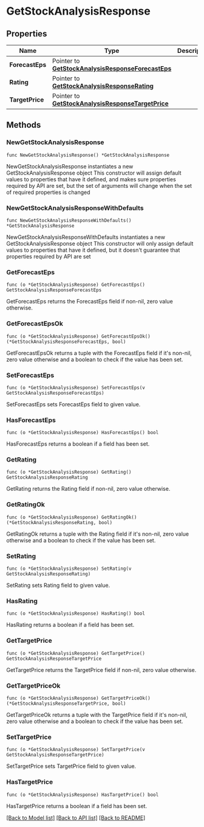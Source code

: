 # GetStockAnalysisResponse

## Properties

Name | Type | Description | Notes
------------ | ------------- | ------------- | -------------
**ForecastEps** | Pointer to [**GetStockAnalysisResponseForecastEps**](GetStockAnalysisResponse_forecastEps.md) |  | [optional] 
**Rating** | Pointer to [**GetStockAnalysisResponseRating**](GetStockAnalysisResponse_rating.md) |  | [optional] 
**TargetPrice** | Pointer to [**GetStockAnalysisResponseTargetPrice**](GetStockAnalysisResponse_targetPrice.md) |  | [optional] 

## Methods

### NewGetStockAnalysisResponse

`func NewGetStockAnalysisResponse() *GetStockAnalysisResponse`

NewGetStockAnalysisResponse instantiates a new GetStockAnalysisResponse object
This constructor will assign default values to properties that have it defined,
and makes sure properties required by API are set, but the set of arguments
will change when the set of required properties is changed

### NewGetStockAnalysisResponseWithDefaults

`func NewGetStockAnalysisResponseWithDefaults() *GetStockAnalysisResponse`

NewGetStockAnalysisResponseWithDefaults instantiates a new GetStockAnalysisResponse object
This constructor will only assign default values to properties that have it defined,
but it doesn't guarantee that properties required by API are set

### GetForecastEps

`func (o *GetStockAnalysisResponse) GetForecastEps() GetStockAnalysisResponseForecastEps`

GetForecastEps returns the ForecastEps field if non-nil, zero value otherwise.

### GetForecastEpsOk

`func (o *GetStockAnalysisResponse) GetForecastEpsOk() (*GetStockAnalysisResponseForecastEps, bool)`

GetForecastEpsOk returns a tuple with the ForecastEps field if it's non-nil, zero value otherwise
and a boolean to check if the value has been set.

### SetForecastEps

`func (o *GetStockAnalysisResponse) SetForecastEps(v GetStockAnalysisResponseForecastEps)`

SetForecastEps sets ForecastEps field to given value.

### HasForecastEps

`func (o *GetStockAnalysisResponse) HasForecastEps() bool`

HasForecastEps returns a boolean if a field has been set.

### GetRating

`func (o *GetStockAnalysisResponse) GetRating() GetStockAnalysisResponseRating`

GetRating returns the Rating field if non-nil, zero value otherwise.

### GetRatingOk

`func (o *GetStockAnalysisResponse) GetRatingOk() (*GetStockAnalysisResponseRating, bool)`

GetRatingOk returns a tuple with the Rating field if it's non-nil, zero value otherwise
and a boolean to check if the value has been set.

### SetRating

`func (o *GetStockAnalysisResponse) SetRating(v GetStockAnalysisResponseRating)`

SetRating sets Rating field to given value.

### HasRating

`func (o *GetStockAnalysisResponse) HasRating() bool`

HasRating returns a boolean if a field has been set.

### GetTargetPrice

`func (o *GetStockAnalysisResponse) GetTargetPrice() GetStockAnalysisResponseTargetPrice`

GetTargetPrice returns the TargetPrice field if non-nil, zero value otherwise.

### GetTargetPriceOk

`func (o *GetStockAnalysisResponse) GetTargetPriceOk() (*GetStockAnalysisResponseTargetPrice, bool)`

GetTargetPriceOk returns a tuple with the TargetPrice field if it's non-nil, zero value otherwise
and a boolean to check if the value has been set.

### SetTargetPrice

`func (o *GetStockAnalysisResponse) SetTargetPrice(v GetStockAnalysisResponseTargetPrice)`

SetTargetPrice sets TargetPrice field to given value.

### HasTargetPrice

`func (o *GetStockAnalysisResponse) HasTargetPrice() bool`

HasTargetPrice returns a boolean if a field has been set.


[[Back to Model list]](../README.md#documentation-for-models) [[Back to API list]](../README.md#documentation-for-api-endpoints) [[Back to README]](../README.md)


